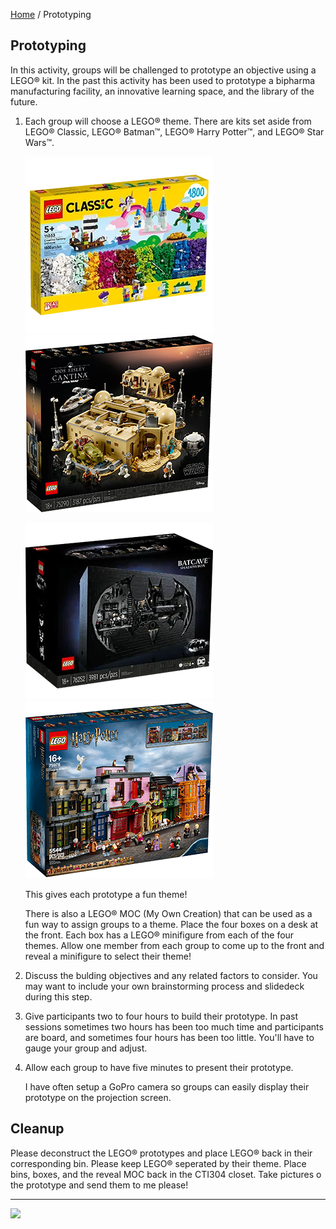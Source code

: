 [Home](/) / Prototyping

<style>@import url("//readme.codeadam.ca/readme.css");</style>

## Prototyping

In this activity, groups will be challenged to prototype an objective using a LEGO&reg; kit. In the past this activity has been used to prototype a bipharma manufacturing facility, an innovative learning space, and the library of the future.

1. Each group will choose a LEGO&reg; theme. There are kits set aside from LEGO&reg; Classic, LEGO&reg; Batman&trade;, LEGO&reg; Harry Potter&trade;, and LEGO&reg; Star Wars&trade;.

   ![Classis](images/prototyping/prototyping-fantasy.png)
   ![Mos Eisley Cantina™](images/prototyping/prototyping-mos.png)
   
   ![Batcave™ Shadow Box](images/prototyping/prototyping-shadow.png)
   ![Diagon Alley™](images/prototyping/prototyping-diagon.png)

   This gives each prototype a fun theme!

   There is also a LEGO&reg; MOC (My Own Creation) that can be used as a fun way to assign groups to a theme. Place the four boxes on a desk at the front. Each box has a LEGO&reg; minifigure from each of the four themes. Allow one member from each group to come up to the front and reveal a minifigure to select their theme!

3. Discuss the bulding objectives and any related factors to consider. You may want to include your own brainstorming process and slidedeck during this step.

4. Give participants two to four hours to build their prototype. In past sessions sometimes two hours has been too much time and participants are board, and sometimes four hours has been too little. You'll have to gauge your group and adjust.

5. Allow each group to have five minutes to present their prototype.

   I have often setup a GoPro camera so groups can easily display their prototype on the projection screen.

## Cleanup

Please deconstruct the LEGO&reg; prototypes and place LEGO&reg; back in their corresponding bin. Please keep LEGO&reg; seperated by their theme. Place bins, boxes, and the reveal MOC back in the CTI304 closet. Take pictures o the prototype and send them to me please!

---

<a href="https://codeadam.ca">
<img src="https://cdn.codeadam.ca/images@1.0.0/codeadam-logo-coloured-horizontal.png" width="100">
</a>
